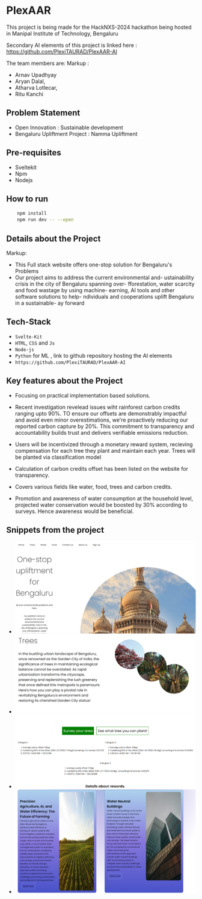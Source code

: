 # PlexAAR
This project is being made for the HackNXS-2024 hackathon being hosted in Manipal Institute of Technology, Bengaluru

Secondary AI elements of this project is linked here : https://github.com/PlexiTAURAD/PlexAAR-AI

 The team members are: 
 Markup :
- Arnav Upadhyay
- Aryan Dalal, 
- Atharva Lotlecar, 
- Ritu Kanchi

## Problem Statement
- Open Innovation : Sustainable development
- Bengaluru Upliftment Project : Namma Upliftment

## Pre-requisites
- Sveltekit 
- Npm 
- Nodejs 

## How to run
```bash
    npm install 
    npm run dev -- --open 
```
## Details about the Project
Markup: 
- This Full stack website offers one-stop solution for Bengaluru's Problems 
- Our project aims to address the current environmental and- ustainability crisis in the city of Bengaluru spanning over- fforestation, water scarcity and food wastage by using machine- earning, AI tools and other software solutions to help- ndividuals and cooperations uplift Bengaluru in a sustainable- ay forward 

## Tech-Stack
- `Svelte-Kit` 
- `HTML`, `CSS` and `Js`
- `Node-js `
- `Python` for ML , link to github repository hosting the AI elements 
- `https://github.com/PlexiTAURAD/PlexAAR-AI`

## Key features about the Project
- Focusing on practical implementation based solutions. 

- Recent investigation revelead issues wiht rainforest carbon credits ranging upto 90%. TO ensure our offsets are demonstrably impactful and avoid even minor overestimations, we're proactively reducing our reported carbon capture by 20%. This commitment to transparency and accountability builds trust and delivers verifiable emissions reduction. 

- Users will be incentivized through a monetary reward system, recieving compensation for each tree they plant and maintain each year. Trees will be planted via classification model

- Calculation of carbon credits offset has been listed on the website for transparency. 

- Covers various fields like water, food, trees and carbon credits. 

- Promotion and awareness of water consumption at the household level, projected water conservation would be boosted by 30% according to surveys. Hence awareness would be beneficial. 

## Snippets from the project

- ![Home page](https://raw.githubusercontent.com/spicybeanos/PLEXAAR/main/static/imgs/homepage.png)
- ![Trees upper](https://raw.githubusercontent.com/spicybeanos/PLEXAAR/main/static/imgs/trees1.png)
- ![Trees lower](https://raw.githubusercontent.com/spicybeanos/PLEXAAR/main/static/imgs/trees2.png)
- ![Water](https://raw.githubusercontent.com/spicybeanos/PLEXAAR/main/static/imgs/water.png)